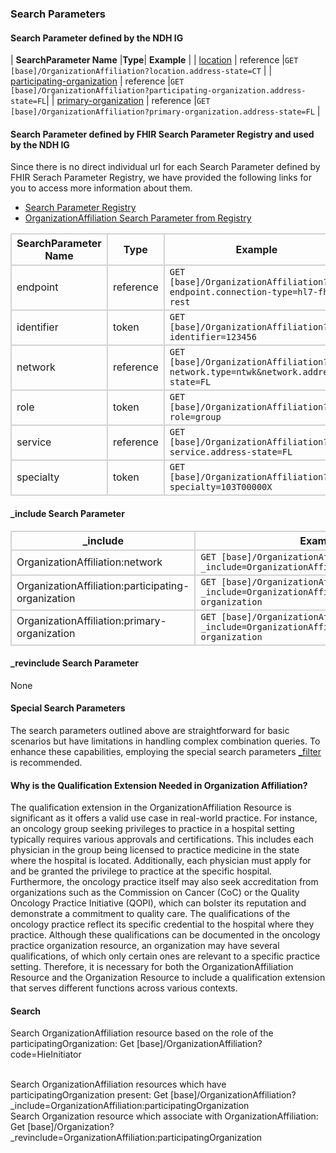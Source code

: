 ### Search Parameters
#### Search Parameter defined by the NDH IG
<style>
    th{border: solid 2px lightgrey;}
    td{border: solid 2px lightgrey;}
</style>

| **SearchParameter Name** |**Type**| **Example** |
| [location](SearchParameter-organizationaffiliation-location.html) | reference |`GET [base]/OrganizationAffiliation?location.address-state=CT` |
| [participating-organization](SearchParameter-organizationaffiliation-participating-organization.html) | reference |`GET [base]/OrganizationAffiliation?participating-organization.address-state=FL`|
| [primary-organization](SearchParameter-organizationaffiliation-primary-organization.html) | reference |`GET [base]/OrganizationAffiliation?primary-organization.address-state=FL` |

#### Search Parameter defined by FHIR Search Parameter Registry and used by the NDH IG 
Since there is no direct individual url for each Search Parameter defined by FHIR Serach Parameter Registry, we have provided the following links for you to access more information about them.

- [Search Parameter Registry](https://hl7.org/fhir/R4/searchparameter-registry.html)  
- [OrganizationAffiliation Search Parameter from Registry](https://hl7.org/fhir/R4/organizationaffiliation.html#search)

<style>
    
    th{border: solid 2px lightgrey;}
    td{border: solid 2px lightgrey;}
</style>


| **SearchParameter Name** | **Type** | **Example** |
|--------------------------|----------|-------------|
| endpoint | reference |`GET [base]/OrganizationAffiliation?endpoint.connection-type=hl7-fhir-rest` |
| identifier | token |`GET [base]/OrganizationAffiliation?identifier=123456` |
| network |  reference |`GET [base]/OrganizationAffiliation?network.type=ntwk&network.address-state=FL` |
| role | token |`GET [base]/OrganizationAffiliation?role=group` |
| service | reference |`GET [base]/OrganizationAffiliation?service.address-state=FL` |
| specialty | token |`GET [base]/OrganizationAffiliation?specialty=103T00000X` |


#### _include Search Parameter
<style>  
    th{border: solid 2px lightgrey;}
    td{border: solid 2px lightgrey;}
</style>

| **_include** | **Example** |
|--------------|-------------|
| OrganizationAffiliation:network |`GET [base]/OrganizationAffiliation?_include=OrganizationAffiliation:network` |
| OrganizationAffiliation:participating-organization |`GET [base]/OrganizationAffiliation?_include=OrganizationAffiliation:participating-organization` |
| OrganizationAffiliation:primary-organization |`GET [base]/OrganizationAffiliation?_include=OrganizationAffiliation:primary-organization` |

#### _revinclude Search Parameter
None

#### Special Search Parameters
The search parameters outlined above are straightforward for basic scenarios but have limitations in handling complex combination queries. To enhance these capabilities, employing the special search parameters [_filter](https://hl7.org/fhir/R5/search_filter.html#3.2.3) is recommended.

#### Why is the Qualification Extension Needed in Organization Affiliation?
The qualification extension in the OrganizationAffiliation Resource is significant as it offers a valid use case in real-world practice. For instance, an oncology group seeking privileges to practice in a hospital setting typically requires various approvals and certifications. This includes each physician in the group being licensed to practice medicine in the state where the hospital is located. Additionally, each physician must apply for and be granted the privilege to practice at the specific hospital. Furthermore, the oncology practice itself may also seek accreditation from organizations such as the Commission on Cancer (CoC) or the Quality Oncology Practice Initiative (QOPI), which can bolster its reputation and demonstrate a commitment to quality care. The qualifications of the oncology practice reflect its specific credential to the hospital where they practice. Although these qualifications can be documented in the oncology practice organization resource, an organization may have several qualifications, of which only certain ones are relevant to a specific practice setting. Therefore, it is necessary for both the OrganizationAffiliation Resource and the Organization Resource to include a qualification extension that serves different functions across various contexts.


#### Search 
Search OrganizationAffiliation resource based on the role of the participatingOrganization:
Get [base]/OrganizationAffiliation?code=HieInitiator  

<br/>
Search OrganizationAffiliation resources which have participatingOrganization present:
Get [base]/OrganizationAffiliation?_include=OrganizationAffiliation:participatingOrganization  

<br/>
Search Organization resource which associate with OrganizationAffiliation:
Get [base]/Organization?_revinclude=OrganizationAffiliation:participatingOrganization